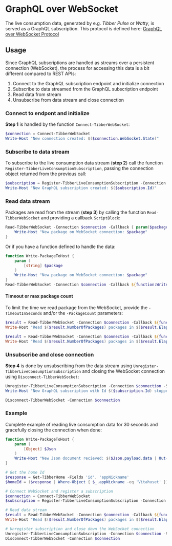 # GraphQL over WebSocket

The live consumption data, generated by e.g. *Tibber Pulse* or *Watty*, is served as a GraphQL subscription. This protocol is defined here: [GraphQL over WebSocket Protocol](https://github.com/enisdenjo/graphql-ws/blob/master/PROTOCOL.md)

## Usage

Since GraphQL subscriptions are handled as streams over a persistent connection (WebSocket), the process for accessing this data is a bit different compared to REST APIs:

1. Connect to the GraphQL subscription endpoint and initialize connection
2. Subscribe to data streamed from the GraphQL subscription endpoint
3. Read data from stream
4. Unsubscribe from data stream and close connection

### Connect to endpont and initialize

**Step 1** is handled by the function `Connect-TibberWebSocket`:

```powershell
$connection = Connect-TibberWebSocket
Write-Host "New connection created: $($connection.WebSocket.State)"
```

### Subscribe to data stream

To subscribe to the live consumption data stream (**step 2**) call the function `Register-TibberLiveConsumptionSubscription`, passing the connection object returned from the previous call:

```powershell
$subscription = Register-TibberLiveConsumptionSubscription -Connection $connection -HomeId '96a14971-525a-4420-aae9-e5aedaa129ff'
Write-Host "New GraphQL subscription created: $($subscription.Id)"
```

### Read data stream

Packages are read from the stream (**step 3**) by calling the function `Read-TibberWebSocket` and providing a callback `ScriptBlock`:

```powershell
Read-TibberWebSocket -Connection $connection -Callback { param($package)
    Write-Host "New package on WebSocket connection: $package"
}
```

Or if you have a function defined to handle the data:

```powershell
function Write-PackageToHost {
    param (
        [string] $package
    )
    Write-Host "New package on WebSocket connection: $package"
}
Read-TibberWebSocket -Connection $connection -Callback ${function:Write-PackageToHost}
```

#### Timeout or max package count

To limit the time we read package from the WebSocket, provide the `-TimeoutInSeconds` and/or the `-PackageCount` parameters:

```powershell
$result = Read-TibberWebSocket -Connection $connection -Callback ${function:Write-PackageToHost} -TimeoutInSeconds 30
Write-Host "Read $($result.NumberOfPackages) packages in $($result.ElapsedTimeInSeconds) seconds"

$result = Read-TibberWebSocket -Connection $connection -Callback ${function:Write-PackageToHost} -PackageCount 3
Write-Host "Read $($result.NumberOfPackages) packages in $($result.ElapsedTimeInSeconds) seconds"
```

### Unsubscribe and close connection

**Step 4** is done by unsubscribing from the data stream using `Unregister-TibberLiveConsumptionSubscription` and closing the WebSocket connection using `Disconnect-TibberWebSocket`:

```powershell
Unregister-TibberLiveConsumptionSubscription -Connection $connection -Subscription $subscription
Write-Host "New GraphQL subscription with Id $($subscription.Id) stopped"

Disconnect-TibberWebSocket -Connection $connection
```

### Example

Complete example of reading live consumption data for 30 seconds and gracefully closing the connection when done:

```powershell
function Write-PackageToHost {
    param (
        [Object] $Json
    )
    Write-Host "New Json document recieved: $($Json.payload.data | Out-String)"
}

# Get the home Id
$response = Get-TibberHome -Fields 'id', 'appNickname'
$homeId = ($response | Where-Object { $_.appNickname -eq 'Vitahuset' }).id

# Connect WebSocket and register a subscription
$connection = Connect-TibberWebSocket
$subscription = Register-TibberLiveConsumptionSubscription -Connection $connection -HomeId $homeId

# Read data stream
$result = Read-TibberWebSocket -Connection $connection -Callback ${function:Write-PackageToHost} -TimeoutInSeconds 30
Write-Host "Read $($result.NumberOfPackages) packages in $($result.ElapsedTimeInSeconds) seconds"

# Unregister subscription and close down the WebSocket connection
Unregister-TibberLiveConsumptionSubscription -Connection $connection -Subscription $subscription
Disconnect-TibberWebSocket -Connection $connection
```
